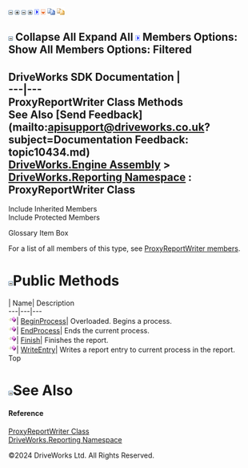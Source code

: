 ![](dotnetimages/collapse.gif) ![](dotnetimages/expand.gif) ![](dotnetimages/collapse.gif) ![](dotnetimages/expand.gif) ![](dotnetimages/drpdown.gif) ![](dotnetimages/drpdown_orange.gif) ![](dotnetimages/copycode.gif) ![](dotnetimages/copycodeHighlight.gif)

![](dotnetimages/collapse.gif) Collapse All Expand All ![](dotnetimages/drpdown.gif) Members Options: Show All  Members Options: Filtered   
---  
DriveWorks SDK Documentation  |   
---|---  
ProxyReportWriter Class Methods   
See Also [Send Feedback](mailto:apisupport@driveworks.co.uk?subject=Documentation Feedback: topic10434.md)  
[DriveWorks.Engine Assembly](topic2156.md) > [DriveWorks.Reporting Namespace](topic10334.md) : ProxyReportWriter Class  
---  
  
Include Inherited Members    
Include Protected Members    


Glossary Item Box

For a list of all members of this type, see [ProxyReportWriter members](topic10435.md).

# ![](dotnetimages/collapse.gif)Public Methods

| Name| Description  
---|---|---  
![Public Method](dotnetimages/publicMethod.gif)| [BeginProcess](topic10443.md)| Overloaded. Begins a process.   
![Public Method](dotnetimages/publicMethod.gif)| [EndProcess](topic10446.md)| Ends the current process.   
![Public Method](dotnetimages/publicMethod.gif)| [Finish](topic10447.md)| Finishes the report.   
![Public Method](dotnetimages/publicMethod.gif)| [WriteEntry](topic10448.md)| Writes a report entry to current process in the report.   
Top

# ![](dotnetimages/collapse.gif)See Also

#### Reference

[ProxyReportWriter Class](topic10434.md)   
[DriveWorks.Reporting Namespace](topic10334.md)

©2024 DriveWorks Ltd. All Rights Reserved.
